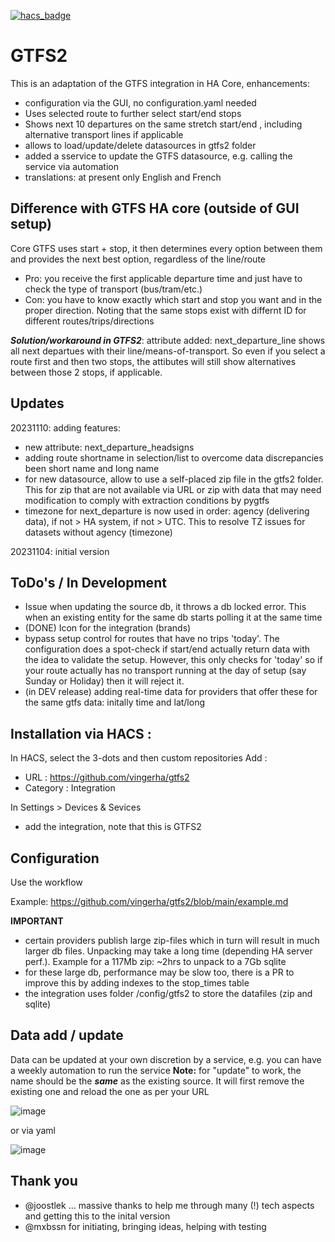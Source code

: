 [![hacs_badge](https://img.shields.io/badge/HACS-Default-orange.svg)](https://github.com/custom-components/hacs)

# GTFS2
This is an adaptation of the GTFS integration in HA Core, enhancements:
- configuration via the GUI, no configuration.yaml needed
- Uses selected route to further select start/end stops
- Shows next 10 departures on the same stretch start/end , including alternative transport lines if applicable
- allows to load/update/delete datasources in gtfs2 folder
- added a sservice to update the GTFS datasource, e.g. calling the service via automation
- translations: at present only English and French

## Difference with GTFS HA core (outside of GUI setup)
Core GTFS uses start + stop, it then determines every option between them and provides the next best option, regardless of the line/route
- Pro: you receive the first applicable departure time and just have to check the type of transport (bus/tram/etc.)
- Con: you have to know exactly which start and stop you want and in the proper direction. Noting that the same stops exist with differnt ID for different routes/trips/directions

***Solution/workaround in GTFS2***: attribute added: next_departure_line shows all next departues with their line/means-of-transport. So even if you select a route first and then two stops, the attibutes will still show alternatives between those 2 stops, if applicable.

## Updates
20231110: adding features:
- new attribute: next_departure_headsigns
- adding route shortname in selection/list to overcome data discrepancies been short name and long name
- for new datasource, allow to use a self-placed zip file in the gtfs2 folder. This for zip that are not available via URL or zip with data that may need modification to comply with extraction conditions by pygtfs
- timezone for next_departure is now used in order: agency (delivering data), if not > HA system, if not > UTC. This to resolve TZ issues for datasets without agency (timezone)

20231104: initial version

## ToDo's / In Development
- Issue when updating the source db, it throws a db locked error. This when an existing entity for the same db starts polling it at the same time
- (DONE) Icon for the integration (brands)
- bypass setup control for routes that have no trips 'today'. The configuration does a spot-check if start/end actually return data with the idea to validate the setup. However, this only checks for 'today' so if your route actually has no transport running at the day of setup (say Sunday or Holiday) then it will reject it.
- (in DEV release) adding real-time data for providers that offer these for the same gtfs data: initally time and lat/long

## Installation via HACS :

In  HACS, select the 3-dots and then custom repositories
Add :
- URL : https://github.com/vingerha/gtfs2
- Category : Integration

In Settings > Devices & Sevices
- add the integration, note that this is GTFS2

## Configuration
Use the workflow

Example: https://github.com/vingerha/gtfs2/blob/main/example.md

**IMPORTANT**

- certain providers publish large zip-files which in turn will result in much larger db files. Unpacking may take a long time (depending HA server perf.). Example for a 117Mb zip: ~2hrs to unpack to a 7Gb sqlite
- for these large db, performance may be slow too, there is a PR to improve this by adding indexes to the stop_times table
- the integration uses folder /config/gtfs2 to store the datafiles (zip and sqlite)

## Data add / update
Data can be updated at your own discretion by a service, e.g. you can have a weekly automation to run the service
**Note:** for "update" to work, the name should be the ***same*** as the existing source. It will first remove the existing one and reload the one as per your URL

![image](https://github.com/vingerha/gtfs2/assets/44190435/2defc23d-a1a0-40be-b610-6c5360fbd464)

or via yaml

![image](https://github.com/vingerha/gtfs2/assets/44190435/2fea7926-a64d-43b6-a653-c95f1f01c66d)




## Thank you
- @joostlek ... massive thanks to help me through many (!) tech aspects and getting this to the inital version
- @mxbssn for initiating, bringing ideas, helping with testing



